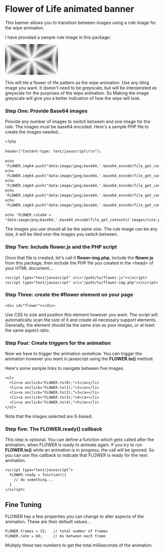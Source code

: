 # Flower of Life animated banner

This banner allows you to transition between images using a rule image for the wipe animation.

I have provided a sample rule image in this package:

![IMAGE](https://github.com/Motekye/Flower/blob/main/fol.png?raw=true)

This will tile a flower of life pattern as the wipe animation. Use any tiling image you want. It doesn't need to be greyscale, but will be interpereted as greyscale for the purposes of the wipe animation. So Making the image greyscale will give you a better indication of how the wipe will look.

### Step One: Provide Base64 images

Provide any number of images to switch between and one image for the rule.
The images must be base64 encoded. Here's a sample PHP file to create the images needed...

    <?php
    
    header("Content-type: text/javascript\r\n");
    
    echo 'FLOWER.img64.push("data:image/jpeg;base64,'.base64_encode(file_get_contents('images/1.jpg')).'");';
    echo 'FLOWER.img64.push("data:image/jpeg;base64,'.base64_encode(file_get_contents('images/2.jpg')).'");';
    echo 'FLOWER.img64.push("data:image/jpeg;base64,'.base64_encode(file_get_contents('images/3.jpg')).'");';
    echo 'FLOWER.img64.push("data:image/jpeg;base64,'.base64_encode(file_get_contents('images/4.jpg')).'");';
    echo 'FLOWER.img64.push("data:image/jpeg;base64,'.base64_encode(file_get_contents('images/5.jpg')).'");';
    
    echo 'FLOWER.rule64 = "data:image/png;base64,'.base64_encode(file_get_contents('images/rule.png')).'";';

The images you use should all be the same size.
The rule image can be any size, it will be *tiled over* the images you switch between.

### Step Two: Include flower.js and the PHP script

Once that file is created, let's call it **flower-img.php**, include the **flower.js** from this package,
then include the PHP file you created in the &lt;head> of your HTML document...

    <script type="text/javascript" src="/path/to/flower.js"></script>
    <script type="text/javascript" src="/path/to/flower-img.php"></script>

### Step Three: create the #flower element on your page

    <div id="flower"></div>

Use CSS to size and position this element however you want. The script will automatically scan the size of it and create all necessary support elements. Generally, the element should be the same size as your images, or at least the same aspect ratio.

### Step Four: Create triggers for the animation

Now we have to trigger the animation somehow. You can trigger the animation however you want in javascript using the **FLOWER.to()** method.

Here's some sample links to navigate between five images.

    <ul>
      <li><a onclick="FLOWER.to(0);">1</a></li>
      <li><a onclick="FLOWER.to(1);">2</a></li>
      <li><a onclick="FLOWER.to(2);">3</a></li>
      <li><a onclick="FLOWER.to(3);">4</a></li>
      <li><a onclick="FLOWER.to(4);">5</a></li>
    </ul>

Note that the images selected are 0-based.

### Step five: The FLOWER.ready() callback

This step is optional. You can define a function which gets called after the animation, when FLOWER is ready to animate again. If you try to run **FLOWER.to()** while an animation is in progress, the call will be ignored. So you can use this callback to indicate that FLOWER is ready for the next animation.

    <script type="text/javascript">
      FLOWER.ready = function(){
        // do something...
      }
    </script>

## Fine Tuning

FLOWER has a few properties you can change to alter aspects of the animation. These are their default values...

    FLOWER.frames = 15;   // total number of frames
    FLOWER.rate = 60;     // ms between each frame

Multiply these two numbers to get the total milliseconds of the animation.
